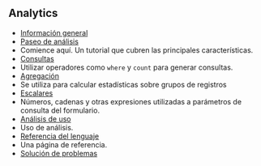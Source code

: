 
## <a name="analytics"></a>Analytics

- [Información general](../articles/application-insights/app-insights-analytics.md)
- [Paseo de análisis](../articles/application-insights/app-insights-analytics-tour.md)
 - Comience aquí. Un tutorial que cubren las principales características.
- [Consultas](../articles/application-insights/app-insights-analytics-reference.md#queries)
 - Utilizar operadores como `where` y `count` para generar consultas.
- [Agregación](../articles/application-insights/app-insights-analytics-reference.md#aggregations)
 - Se utiliza para calcular estadísticas sobre grupos de registros
- [Escalares](../articles/application-insights/app-insights-analytics-reference.md#scalars)
 - Números, cadenas y otras expresiones utilizadas a parámetros de consulta del formulario.
- [Análisis de uso](../articles/application-insights/app-insights-analytics-using.md)
 - Uso de análisis.
- [Referencia del lenguaje](../articles/application-insights/app-insights-analytics-reference.md)
 - Una página de referencia.
- [Solución de problemas](../articles/application-insights/app-insights-analytics-troubleshooting.md)
